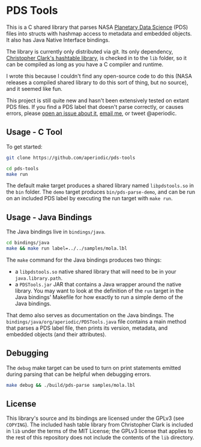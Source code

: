 # PDS Tools

This is a C shared library that parses NASA [Planetary Data Science][nasa-pds] (PDS) files into structs with hashmap access to metadata and embedded objects.
It also has Java Native Interface bindings.

The library is currently only distributed via git.
Its only dependency, [Christopher Clark's hashtable library][cc-hash], is checked in to the `lib` folder, so it can be compiled as long as you have a C compiler and runtime.

[cc-hash]: https://github.com/ryantenney/chashtable


I wrote this because I couldn't find any open-source code to do this (NASA releases a compiled shared library to do this sort of thing, but no source), and it seemed like fun.

This project is still quite new and hasn't been extensively tested on extant PDS files.
If you find a PDS label that doesn't parse correctly, or causes errors, please [open an issue about it][issues], [email me][email], or tweet @aperiodic.

[nasa-pds]: http://pds.jpl.nasa.gov/
[issues]: https://github.com/aperiodic/pds-tools/issues
[email]: mailto:dlp@aperiodic.org

## Usage - C Tool

To get started:

```sh
git clone https://github.com/aperiodic/pds-tools

cd pds-tools
make run
```

The default make target produces a shared library named `libpdstools.so` in the `bin` folder.
The `demo` target produces `bin/pds-parse-demo`, and can be run on an included PDS label by executing the run target with `make run`.

## Usage - Java Bindings

The Java bindings live in `bindings/java`.

```sh
cd bindings/java
make && make run label=../../samples/mola.lbl
```

The `make` command for the Java bindings produces two things:
  * a `libpdstools.so` native shared library that will need to be in your `java.library.path`.
  * a `PDSTools.jar` JAR that contains a Java wrapper around the native library.
You may want to look at the definition of the `run` target in the Java bindings' Makefile for how exactly to run a simple demo of the Java bindings.

That demo also serves as documentation on the Java bindings.
The `bindings/java/org/aperiodic/PDSTools.java` file contains a main method that parses a PDS label file, then prints its version, metadata, and embedded objects (and their attributes).

## Debugging

The `debug` make target can be used to turn on print statements emitted during parsing that can be helpful when debugging errors.

```sh
make debug && ./build/pds-parse samples/mola.lbl
```

## License

This library's source and its bindings are licensed under the GPLv3 (see `COPYING`).
The included hash table library from Christopher Clark is included in `lib` under the terms of the MIT License; the GPLv3 license that applies to the rest of this repository does not include the contents of the `lib` directory.
